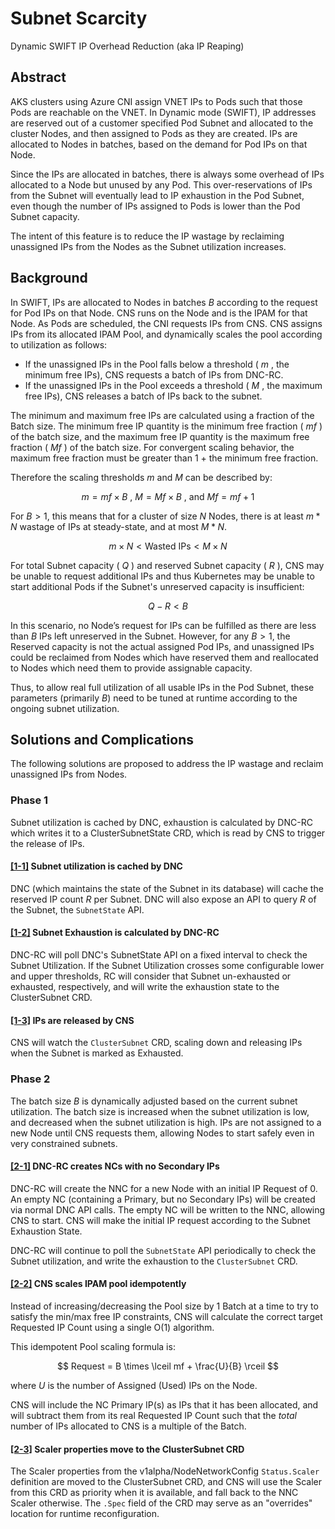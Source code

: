 # Subnet Scarcity 
Dynamic SWIFT IP Overhead Reduction (aka IP Reaping)

## Abstract
AKS clusters using Azure CNI assign VNET IPs to Pods such that those Pods are reachable on the VNET.
In Dynamic mode (SWIFT), IP addresses are reserved out of a customer specified Pod Subnet and allocated to the cluster Nodes, and then assigned to Pods as they are created. IPs are allocated to Nodes in batches, based on the demand for Pod IPs on that Node.

Since the IPs are allocated in batches, there is always some overhead of IPs allocated to a Node but unused by any Pod. This over-reservations of IPs from the Subnet will eventually lead to IP exhaustion in the Pod Subnet, even though the number of IPs assigned to Pods is lower than the Pod Subnet capacity.

The intent of this feature is to reduce the IP wastage by reclaiming unassigned IPs from the Nodes as the Subnet utilization increases.

## Background
In SWIFT, IPs are allocated to Nodes in batches $B$ according to the request for Pod IPs on that Node. CNS runs on the Node and is the IPAM for that Node. As Pods are scheduled, the CNI requests IPs from CNS. CNS assigns IPs from its allocated IPAM Pool, and dynamically scales the pool according to utilization as follows:
- If the unassigned IPs in the Pool falls below a threshold ( $m$ , the minimum free IPs), CNS requests a batch of IPs from DNC-RC.
- If the unassigned IPs in the Pool exceeds a threshold ( $M$ , the maximum free IPs), CNS releases a batch of IPs back to the subnet.

The minimum and maximum free IPs are calculated using a fraction of the Batch size. The minimum free IP quantity is the minimum free fraction ( $mf$ ) of the batch size, and the maximum free IP quantity is the maximum free fraction ( $Mf$ ) of the batch size. For convergent scaling behavior, the maximum free fraction must be greater than 1 + the minimum free fraction.

Therefore the scaling thresholds $m$ and $M$ can be described by:

$$
m = mf \times B \text{ , } M = Mf \times B \text{ , and } Mf = mf + 1
$$

For $B > 1$, this means that for a cluster of size $N$ Nodes, there is at least $m * N$ wastage of IPs at steady-state, and at most $M * N$.

$$
m \times N \lt \text{Wasted IPs} \lt M \times N
$$ 

For total Subnet capacity ( $Q$ ) and reserved Subnet capacity ( $R$ ), CNS may be unable to request additional IPs and thus Kubernetes may be unable to start additional Pods if the Subnet's unreserved capacity is insufficient:

$$
Q - R < B
$$

In this scenario, no Node’s request for IPs can be fulfilled as there are less than $B$ IPs left unreserved in the Subnet. However, for any $B>1$, the Reserved capacity is not the actual assigned Pod IPs, and unassigned IPs could be reclaimed from Nodes which have reserved them and reallocated to Nodes which need them to provide assignable capacity.

Thus, to allow real full utilization of all usable IPs in the Pod Subnet, these parameters (primarily $B$) need to be tuned at runtime according to the ongoing subnet utilization.

## Solutions and Complications
The following solutions are proposed to address the IP wastage and reclaim unassigned IPs from Nodes.

### Phase 1
Subnet utilization is cached by DNC, exhaustion is calculated by DNC-RC which writes it to a ClusterSubnetState CRD, which is read by CNS to trigger the release of IPs.

#### [[1-1]](phase-1/1-subnetstate.md) Subnet utilization is cached by DNC 
DNC (which maintains the state of the Subnet in its database) will cache the reserved IP count $R$ 
per Subnet. DNC will also expose an API to query $R$ of the Subnet, the `SubnetState` API.

#### [[1-2]](phase-1/2-exhaustion.md) Subnet Exhaustion is calculated by DNC-RC
DNC-RC will poll DNC's SubnetState API on a fixed interval to check the Subnet Utilization. If the Subnet Utilization crosses some configurable lower and upper thresholds, RC will consider that Subnet un-exhausted or exhausted, respectively, and will write the exhaustion state to the ClusterSubnet CRD.

#### [[1-3]](phase-1/3-releaseips.md) IPs are released by CNS
CNS will watch the `ClusterSubnet` CRD, scaling down and releasing IPs when the Subnet is marked as Exhausted.

### Phase 2
The batch size $B$ is dynamically adjusted based on the current subnet utilization. The batch size is increased when the subnet utilization is low, and decreased when the subnet utilization is high. IPs are not assigned to a new Node until CNS requests them, allowing Nodes to start safely even in very constrained subnets.

#### [[2-1]](phase-2/1-emptync.md) DNC-RC creates NCs with no Secondary IPs
DNC-RC will create the NNC for a new Node with an initial IP Request of 0. An empty NC (containing a Primary, but no Secondary IPs) will be created via normal DNC API calls. The empty NC will be written to the NNC, allowing CNS to start. CNS will make the initial IP request according to the Subnet Exhaustion State.

DNC-RC will continue to poll the `SubnetState` API periodically to check the Subnet utilization, and write the exhaustion to the `ClusterSubnet` CRD.

#### [[2-2]](phase-2/2-scalingmath.md) CNS scales IPAM pool idempotently
Instead of increasing/decreasing the Pool size by 1 Batch at a time to try to satisfy the min/max free IP constraints, CNS will calculate the correct target Requested IP Count using a single O(1) algorithm.

This idempotent Pool scaling formula is:

$$
Request = B \times \lceil mf + \frac{U}{B} \rceil
$$

where $U$ is the number of Assigned (Used) IPs on the Node.

CNS will include the NC Primary IP(s) as IPs that it has been allocated, and will subtract them from its real Requested IP Count such that the _total_ number of IPs allocated to CNS is a multiple of the Batch.

#### [[2-3]](phase-2/3-subnetscaler.md) Scaler properties move to the ClusterSubnet CRD
The Scaler properties from the v1alpha/NodeNetworkConfig `Status.Scaler` definition are moved to the ClusterSubnet CRD, and CNS will use the Scaler from this CRD as priority when it is available, and fall back to the NNC Scaler otherwise. The `.Spec` field of the CRD may serve as an "overrides" location for runtime reconfiguration.
